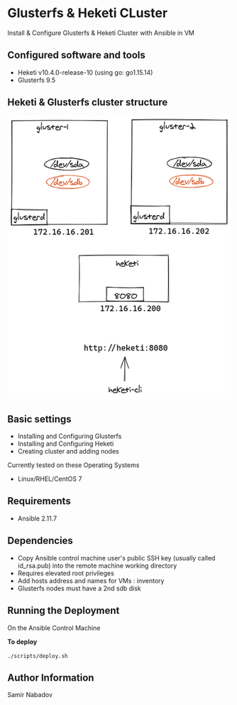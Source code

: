 Glusterfs & Heketi CLuster
================================


Install & Configure Glusterfs & Heketi Cluster with Ansible in VM


Configured software and tools
------------
* Heketi v10.4.0-release-10 (using go: go1.15.14)
* Glusterfs 9.5

Heketi & Glusterfs cluster structure
------------
![Screenshot](gluster-heketi.png)

Basic settings
------------
* Installing and Configuring Glusterfs
* Installing and Configuring Heketi
* Creating cluster and adding nodes


Currently tested on these Operating Systems
* Linux/RHEL/CentOS 7


Requirements
------------
* Ansible 2.11.7

Dependencies
------------
* Copy Ansible control machine user's public SSH key (usually called id_rsa.pub) into the remote machine working directory
* Requires elevated root privileges
* Add hosts address and names for VMs : inventory
* Glusterfs nodes must have a 2nd sdb disk

Running the Deployment
----------------------

On the Ansible Control Machine  

__To deploy__

`./scripts/deploy.sh`


Author Information
------------------

Samir Nabadov

